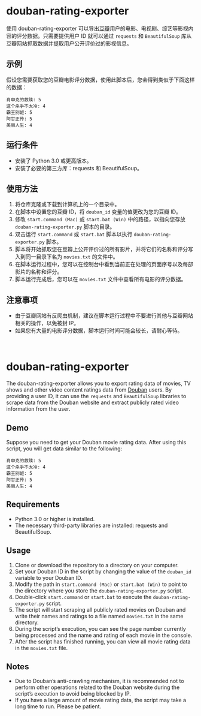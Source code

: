 # douban-rating-exporter
使用 douban-rating-exporter 可以导出[豆瓣](https://movie.douban.com/)用户的电影、电视剧、综艺等影视内容的评分数据。只需要提供用户 ID 就可以通过 `requests` 和 `BeautifulSoup` 库从豆瓣网站抓取数据并提取用户公开评价过的影视信息。

## 示例
假设您需要获取您的豆瓣电影评分数据，使用此脚本后，您会得到类似于下面这样的数据：
```
肖申克的救赎: 5
这个杀手不太冷: 4
霸王别姬: 5
阿甘正传: 5
美丽人生: 4
```

## 运行条件
- 安装了 Python 3.0 或更高版本。
- 安装了必要的第三方库：requests 和 BeautifulSoup。

## 使用方法
1. 将仓库克隆或下载到计算机上的一个目录中。
2. 在脚本中设置您的豆瓣 ID，将 `douban_id` 变量的值更改为您的豆瓣 ID。
3. 修改 `start.command (Mac)` 或 `start.bat (Win)` 中的路径，以指向您存放 `douban-rating-exporter.py` 脚本的目录。
4. 双击运行 `start.command` 或 `start.bat` 脚本以执行 `douban-rating-exporter.py` 脚本。
5. 脚本将开始抓取您在豆瓣上公开评价过的所有影片，并将它们的名称和评分写入到同一目录下名为 `movies.txt` 的文件中。
6. 在脚本运行过程中，您可以在控制台中看到当前正在处理的页面序号以及每部影片的名称和评分。
7. 脚本运行完成后，您可以在 `movies.txt` 文件中查看所有电影的评分数据。

## 注意事项
- 由于豆瓣网站有反爬虫机制，建议在脚本运行过程中不要进行其他与豆瓣网站相关的操作，以免被封 IP。
- 如果您有大量的电影评分数据，脚本运行时间可能会较长，请耐心等待。
<br>

# douban-rating-exporter
The douban-rating-exporter allows you to export rating data of movies, TV shows and other video content ratings data from [Douban](https://movie.douban.com/) users. By providing a user ID, it can use the `requests` and `BeautifulSoup` libraries to scrape data from the Douban website and extract publicly rated video information from the user.

## Demo
Suppose you need to get your Douban movie rating data. After using this script, you will get data similar to the following:
```
肖申克的救赎: 5
这个杀手不太冷: 4
霸王别姬: 5
阿甘正传: 5
美丽人生: 4
```

## Requirements
- Python 3.0 or higher is installed.
- The necessary third-party libraries are installed: requests and BeautifulSoup.

## Usage
1. Clone or download the repository to a directory on your computer.
2. Set your Douban ID in the script by changing the value of the `douban_id` variable to your Douban ID.
3. Modify the path in `start.command (Mac)` or `start.bat (Win)` to point to the directory where you store the `douban-rating-exporter.py` script.
4. Double-click `start.command` or `start.bat` to execute the `douban-rating-exporter.py` script.
5. The script will start scraping all publicly rated movies on Douban and write their names and ratings to a file named `movies.txt` in the same directory.
6. During the script’s execution, you can see the page number currently being processed and the name and rating of each movie in the console.
7. After the script has finished running, you can view all movie rating data in the `movies.txt` file.

## Notes
- Due to Douban’s anti-crawling mechanism, it is recommended not to perform other operations related to the Douban website during the script’s execution to avoid being blocked by IP.
- If you have a large amount of movie rating data, the script may take a long time to run. Please be patient.
